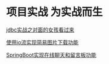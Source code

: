 # 项目实战 为实战而生

[jdbc实战之对面的女孩看过来](/jdbcgirl/README.md)

[使用io流实现简易图片下载功能](/io-download-picture/)

[SpringBoot实现在线聊天和留言板功能](/springboot-message-board)

